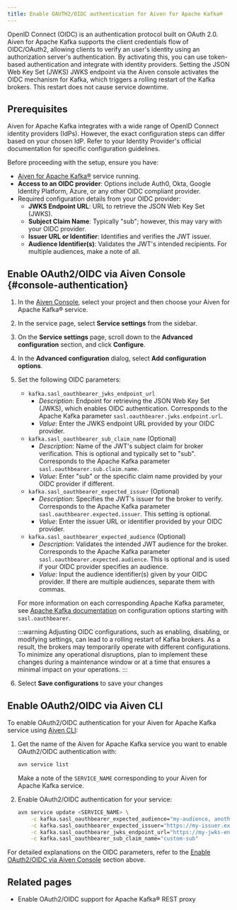 ```yaml
---
title: Enable OAUTH2/OIDC authentication for Aiven for Apache Kafka®
---
```


OpenID Connect (OIDC) is an authentication protocol built on OAuth 2.0.
Aiven for Apache Kafka supports the client credentials flow of
OIDC/OAuth2, allowing clients to verify an user\'s identity using an
authorization server\'s authentication. By activating this, you can use
token-based authentication and integrate with identity providers.
Setting the JSON Web Key Set (JWKS) JWKS endpoint via the Aiven console
activates the OIDC mechanism for Kafka, which triggers a rolling restart
of the Kafka brokers. This restart does not cause service downtime.

## Prerequisites

Aiven for Apache Kafka integrates with a wide range of OpenID Connect
identity providers (IdPs). However, the exact configuration steps can
differ based on your chosen IdP. Refer to your Identity Provider\'s
official documentation for specific configuration guidelines.

Before proceeding with the setup, ensure you have:

-   [Aiven for Apache Kafka®](/docs/products/kafka/get-started) service running.
-   **Access to an OIDC provider**: Options include Auth0, Okta, Google
    Identity Platform, Azure, or any other OIDC compliant provider.
-   Required configuration details from your OIDC provider:
    -   **JWKS Endpoint URL**: URL to retrieve the JSON Web Key Set
        (JWKS).
    -   **Subject Claim Name**: Typically \"sub\"; however, this may
        vary with your OIDC provider.
    -   **Issuer URL or Identifier**: Identifies and verifies the JWT
        issuer.
    -   **Audience Identifier(s)**: Validates the JWT\'s intended
        recipients. For multiple audiences, make a note of all.

## Enable OAuth2/OIDC via Aiven Console {#console-authentication}

1.  In the [Aiven Console](https://console.aiven.io/), select your
    project and then choose your Aiven for Apache Kafka® service.

2.  In the service page, select **Service settings** from the sidebar.

3.  On the **Service settings** page, scroll down to the **Advanced
    configuration** section, and click **Configure**.

4.  In the **Advanced configuration** dialog, select **Add configuration
    options**.

5.  Set the following OIDC parameters:

    -   `kafka.sasl_oauthbearer_jwks_endpoint_url`
        -   *Description*: Endpoint for retrieving the JSON Web Key Set
            (JWKS), which enables OIDC authentication. Corresponds to
            the Apache Kafka parameter
            `sasl.oauthbearer.jwks.endpoint.url`.
        -   *Value*: Enter the JWKS endpoint URL provided by your OIDC
            provider.
    -   `kafka.sasl_oauthbearer_sub_claim_name` (Optional)
        -   *Description*: Name of the JWT\'s subject claim for broker
            verification. This is optional and typically set to \"sub\".
            Corresponds to the Apache Kafka parameter
            `sasl.oauthbearer.sub.claim.name`.
        -   *Value*: Enter \"sub\" or the specific claim name provided
            by your OIDC provider if different.
    -   `kafka.sasl_oauthbearer_expected_issuer` (Optional)
        -   *Description*: Specifies the JWT\'s issuer for the broker to
            verify. Corresponds to the Apache Kafka parameter
            `sasl.oauthbearer.expected.issuer`. This setting is
            optional.
        -   *Value*: Enter the issuer URL or identifier provided by your
            OIDC provider.
    -   `kafka.sasl_oauthbearer_expected_audience` (Optional)
        -   *Description*: Validates the intended JWT audience for the
            broker. Corresponds to the Apache Kafka parameter
            `sasl.oauthbearer.expected.audience`. This is optional and
            is used if your OIDC provider specifies an audience.
        -   *Value*: Input the audience identifier(s) given by your OIDC
            provider. If there are multiple audiences, separate them
            with commas.

    For more information on each corresponding Apache Kafka parameter,
    see [Apache Kafka
    documentation](https://kafka.apache.org/documentation/) on
    configuration options starting with `sasl.oauthbearer`.

    :::warning
    Adjusting OIDC configurations, such as enabling, disabling, or
    modifying settings, can lead to a rolling restart of Kafka brokers.
    As a result, the brokers may temporarily operate with different
    configurations. To minimize any operational disruptions, plan to
    implement these changes during a maintenance window or at a time
    that ensures a minimal impact on your operations.
    :::

6.  Select **Save configurations** to save your changes

## Enable OAuth2/OIDC via Aiven CLI

To enable OAuth2/OIDC authentication for your Aiven for Apache Kafka
service using [Aiven CLI](/docs/tools/cli):

1.  Get the name of the Aiven for Apache Kafka service you want to
    enable OAuth2/OIDC authentication with:

    ``` bash
    avn service list
    ```

    Make a note of the `SERVICE_NAME` corresponding to your Aiven for
    Apache Kafka service.

2.  Enable OAuth2/OIDC authentication for your service:

    ``` bash
    avn service update <SERVICE_NAME> \
        -c kafka.sasl_oauthbearer_expected_audience="my-audience, another-audience" \
        -c kafka.sasl_oauthbearer_expected_issuer="https://my-issuer.example.com" \
        -c kafka.sasl_oauthbearer_jwks_endpoint_url="https://my-jwks-endpoint.example.com/jwks" \
        -c kafka.sasl_oauthbearer_sub_claim_name="custom-sub"
    ```

For detailed explanations on the OIDC parameters, refer to the
[Enable OAuth2/OIDC via Aiven Console](#console-authentication) section above.

## Related pages

-   Enable OAuth2/OIDC support for Apache Kafka® REST proxy
